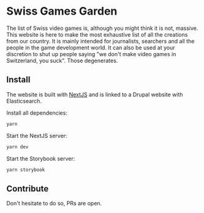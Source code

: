 # Swiss Games Garden

The list of Swiss video games is, although you might think it is not, massive. This website is here to make the most exhaustive list of all the creations from our country. It is mainly intended for journalists, searchers and all the people in the game development world. It can also be used at your discretion to shut up people saying "we don't make video games in Switzerland, you suck". Those degenerates.

## Install

The website is built with [NextJS](http://nextjs.org/) and is linked to a Drupal website with Elasticsearch.

Install all dependencies:

```bash
yarn
```

Start the NextJS server:

```bash
yarn dev
```

Start the Storybook server:

```bash
yarn storybook
```

## Contribute

Don't hesitate to do so, PRs are open.


